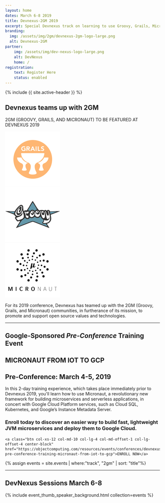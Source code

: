 ```yaml
---
layout: home
dates: March 6-8 2019
title: Devnexus-2GM 2019
excerpt: Special Devnexus track on learning to use Groovy, Grails, Micronaut
branding:
  img: /assets/img/2gm/devnexus-2gm-logo-large.png
  alt: Devnexus-2GM
partner:
    img: /assets/img/dev-nexus-logo-large.png
    alt: DevNexus
    home: /
registration:
    text: Register Here
    status: enabled
---
```

{% include {{ site.active-header }} %}

<section class="row">
<div class="col-xs-10 col-xs-offset-1">
   <h2>Devnexus teams up with 2GM</h2>
   <p>2GM (GROOVY, GRAILS, AND MICRONAUT) TO BE FEATURED AT DEVNEXUS 2019</p>
   <div class="col-xs-4"><a href="https://grails.org/"><img class="img-responsive" alt="Grails" title="Grails" src="/assets/img/2gm/grails.png" /></a></div>
   <div class="col-xs-4"><a href="http://groovy-lang.org/"><img class="img-responsive" alt="Groovy" title="Groovy" src="/assets/img/2gm/groovy.png" /></a></div>
   <div class="col-xs-4"><a href="http://micronaut.io/"><img class="img-responsive" alt="Micronaut" title="Micronaut" src="/assets/img/2gm/micronaut.png" /></a></div>
   <p>For its 2019 conference, Devnexus has teamed up with the 2GM (Groovy, Grails, and Micronaut) communities, in furtherance of its mission, to promote and support open source values and technologies.</p>
</div>
</section>
<section class="row">
  <hr/>
  <div class="col-xs-10 col-xs-offset-1">
    <h2>Google-Sponsored <em>Pre-Conference</em> Training Event</h2>
    <h1>MICRONAUT FROM IOT TO GCP</h1>
    <h2> Pre-Conference:  March 4-5, 2019</h2>
    <div>
    In this 2-day training experience, which takes place immediately prior to Devnexus 2019, you'll learn how to use Micronaut, a revolutionary new framework for building microservices and serverless applications, in concert with Google Cloud Platform services, such as Cloud SQL, Kubernetes, and Google’s Instance Metadata Server.
    </div>
    <h3>Enroll today to discover an easier way to build fast, lightweight JVM microservices and deploy them to Google Cloud.</h3>

    <a class="btn col-xs-12 col-md-10 col-lg-4 col-md-offset-1 col-lg-offset-4 center-block"
    href="https://objectcomputing.com/resources/events/conferences/devnexus2019/2gm-pre-conference-training-micronaut-from-iot-to-gcp">ENROLL NOW</a>

</div>    
</section>
{% assign events = site.events | where:"track", "2gm" | sort: "title"%}
<section class="row">
  <hr/>
  <div class="col-xs-10 col-xs-offset-1">
  <h1 class="text-center"> DevNexus Sessions  March 6-8 </h1>
  </div>
    {% include event_thumb_speaker_background.html collection=events %}
    </div> <!--this one -->
</section>
